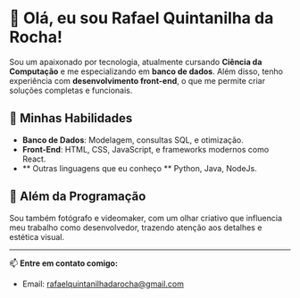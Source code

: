 # 👋 Olá, eu sou Rafael Quintanilha da Rocha!

Sou um apaixonado por tecnologia, atualmente cursando **Ciência da Computação** e me especializando em **banco de dados**. Além disso, tenho experiência com **desenvolvimento front-end**, o que me permite criar soluções completas e funcionais.

## 🚀 Minhas Habilidades
- **Banco de Dados**: Modelagem, consultas SQL, e otimização.
- **Front-End**: HTML, CSS, JavaScript, e frameworks modernos como React.
- ** Outras linguagens que eu conheço ** Python, Java, NodeJs.

## 🎥 Além da Programação
Sou também fotógrafo e videomaker, com um olhar criativo que influencia meu trabalho como desenvolvedor, trazendo atenção aos detalhes e estética visual.

---

📫 **Entre em contato comigo:**
- Email: rafaelquintanilhadarocha@gmail.com
